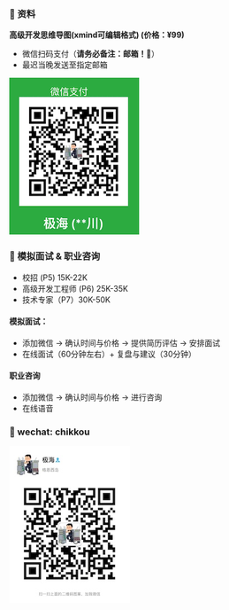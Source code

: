### ️🌟 资料
**高级开发思维导图(xmind可编辑格式) (价格：¥99)**
- 微信扫码支付（**请务必备注：邮箱！📮**） 
- 最迟当晚发送至指定邮箱

![Pay](img/PaymentCode.jpeg)

###  🌟 模拟面试 & 职业咨询
- 校招 (P5)  15K-22K <br>
- 高级开发工程师 (P6) 25K-35K <br>
- 技术专家（P7）30K-50K <br>

#### 模拟面试：
- 添加微信 -> 确认时间与价格 -> 提供简历评估 -> 安排面试
- 在线面试（60分钟左右）+ 复盘与建议（30分钟）

#### 职业咨询
- 添加微信 -> 确认时间与价格 -> 进行咨询
- 在线语音


### 🌟 wechat: chikkou
![weChat](img/weChat.jpeg)
